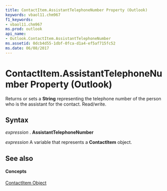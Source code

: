 ```yaml
---
title: ContactItem.AssistantTelephoneNumber Property (Outlook)
keywords: vbaol11.chm967
f1_keywords:
- vbaol11.chm967
ms.prod: outlook
api_name:
- Outlook.ContactItem.AssistantTelephoneNumber
ms.assetid: 0dcb4d55-1dbf-0fca-d1a4-ef5af715fc52
ms.date: 06/08/2017
---
```



# ContactItem.AssistantTelephoneNumber Property (Outlook)

Returns or sets a  **String** representing the telephone number of the person who is the assistant for the contact. Read/write.


## Syntax

 _expression_ . **AssistantTelephoneNumber**

 _expression_ A variable that represents a **ContactItem** object.


## See also


#### Concepts


[ContactItem Object](Outlook.ContactItem.md)

